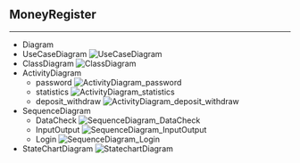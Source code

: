 ## MoneyRegister
***
+ Diagram
+ UseCaseDiagram
![UseCaseDiagram](UseCaseDiagram.jpg)
+ ClassDiagram
![ClassDiagram](ClassDiagram.jpg)
+ ActivityDiagram
  + password
![ActivityDiagram_password](ActivityDiagram_password.jpg)
  + statistics
![ActivityDiagram_statistics](ActivityDiagram_statistics.png)
  + deposit_withdraw
![ActivityDiagram_deposit_withdraw](ActivityDiagram_deposit_withdraw.png)
+ SequenceDiagram
  + DataCheck
![SequenceDiagram_DataCheck](SequenceDiagram_DataCheck.jpg)
  + InputOutput
![SequenceDiagram_InputOutput](SequenceDiagram_InputOutout.jpg)
  + Login
![SequenceDiagram_Login](SequenceDiagram_Login.jpg)
+ StateChartDiagram
![StatechartDiagram](StatechartDiagram.jpg)
